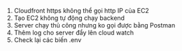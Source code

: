 1. Cloudfront https không thể gọi http IP của EC2
2. Tạo EC2 không tự động chạy backend
3. Server chạy thủ công nhưng ko gọi được bằng Postman
4. Thêm log cho server đẩy lên cloud watch
5. Check lại các biến .env
